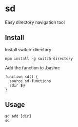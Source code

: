 # sd

Easy directory navigation tool

## Install

Install switch-directory

```
npm install -g switch-directory
```



Add the function to .bashrc

```
function sd() {
  source sd-functions
  sdir $@
}
```



## Usage

```
sd add [dir]
sd
```



